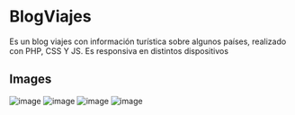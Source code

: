 # BlogViajes
Es un blog viajes con información turística sobre algunos países, realizado con PHP, CSS Y JS. Es responsiva en distintos dispositivos


## Images


![image](https://user-images.githubusercontent.com/96382758/147603909-542732c5-8671-4339-b4e9-14536d329639.png)
![image](https://user-images.githubusercontent.com/96382758/147604014-91603195-5642-4993-9127-59852f7f3882.png)
![image](https://user-images.githubusercontent.com/96382758/147604075-c47a1ef2-b26a-4ef7-a77d-7013f9eb8a54.png)
![image](https://user-images.githubusercontent.com/96382758/147604111-09ba099c-5711-4735-bb1d-9ee070e8ee48.png)
